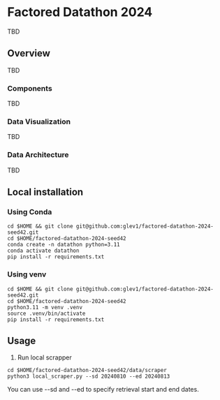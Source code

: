 # Factored Datathon 2024

TBD

## Overview

TBD

### Components

TBD

### Data Visualization

TBD

### Data Architecture

TBD 

## Local installation
### Using Conda

```
cd $HOME && git clone git@github.com:glev1/factored-datathon-2024-seed42.git
cd $HOME/factored-datathon-2024-seed42
conda create -n datathon python=3.11
conda activate datathon
pip install -r requirements.txt
```

### Using venv

```
cd $HOME && git clone git@github.com:glev1/factored-datathon-2024-seed42.git
cd $HOME/factored-datathon-2024-seed42
python3.11 -m venv .venv
source .venv/bin/activate
pip install -r requirements.txt
```

## Usage

1. Run local scrapper
```
cd $HOME/factored-datathon-2024-seed42/data/scraper
python3 local_scraper.py --sd 20240810 --ed 20240813 
```
You can use --sd and --ed to specify retrieval start and end dates.